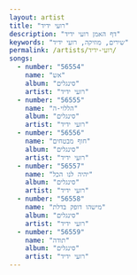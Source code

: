 ```yaml
---
layout: artist
title: "רועי ידיד"
description: "דף האמן רועי ידיד"
keywords: "שירים, מוזיקה, רועי ידיד"
permalink: /artists/רועי-ידיד/
songs:
  - number: "56554"
    name: "אש"
    album: "סינגלים"
    artist: "רועי ידיד"
  - number: "56555"
    name: "הללוי-ה"
    album: "סינגלים"
    artist: "רועי ידיד"
  - number: "56556"
    name: "חוף מבטחים"
    album: "סינגלים"
    artist: "רועי ידיד"
  - number: "56557"
    name: "יהיה לנו הכל"
    album: "סינגלים"
    artist: "רועי ידיד"
  - number: "56558"
    name: "מישהו דופק בדלת"
    album: "סינגלים"
    artist: "רועי ידיד"
  - number: "56559"
    name: "תודה"
    album: "סינגלים"
    artist: "רועי ידיד"
---
```

